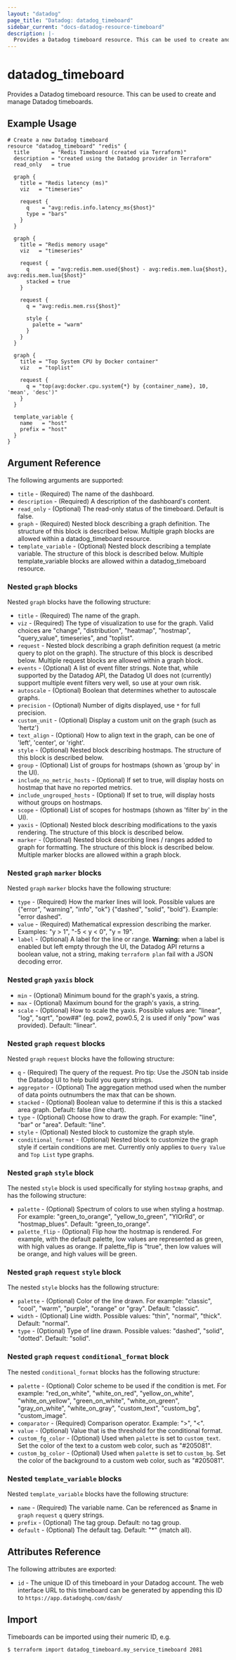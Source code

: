 ```yaml
---
layout: "datadog"
page_title: "Datadog: datadog_timeboard"
sidebar_current: "docs-datadog-resource-timeboard"
description: |-
  Provides a Datadog timeboard resource. This can be used to create and manage timeboards.
---
```


# datadog_timeboard

Provides a Datadog timeboard resource. This can be used to create and manage Datadog timeboards.

## Example Usage

```hcl
# Create a new Datadog timeboard
resource "datadog_timeboard" "redis" {
  title       = "Redis Timeboard (created via Terraform)"
  description = "created using the Datadog provider in Terraform"
  read_only   = true

  graph {
    title = "Redis latency (ms)"
    viz   = "timeseries"

    request {
      q    = "avg:redis.info.latency_ms{$host}"
      type = "bars"
    }
  }

  graph {
    title = "Redis memory usage"
    viz   = "timeseries"

    request {
      q       = "avg:redis.mem.used{$host} - avg:redis.mem.lua{$host}, avg:redis.mem.lua{$host}"
      stacked = true
    }

    request {
      q = "avg:redis.mem.rss{$host}"

      style {
        palette = "warm"
      }
    }
  }

  graph {
    title = "Top System CPU by Docker container"
    viz   = "toplist"

    request {
      q = "top(avg:docker.cpu.system{*} by {container_name}, 10, 'mean', 'desc')"
    }
  }

  template_variable {
    name   = "host"
    prefix = "host"
  }
}
```

## Argument Reference

The following arguments are supported:

* `title` - (Required) The name of the dashboard.
* `description` - (Required) A description of the dashboard's content.
* `read_only` - (Optional) The read-only status of the timeboard. Default is false.
* `graph` - (Required) Nested block describing a graph definition. The structure of this block is described below. Multiple graph blocks are allowed within a datadog_timeboard resource.
* `template_variable` - (Optional) Nested block describing a template variable. The structure of this block is described below. Multiple template_variable blocks are allowed within a datadog_timeboard resource.

### Nested `graph` blocks

Nested `graph` blocks have the following structure:

* `title` - (Required) The name of the graph.
* `viz` - (Required) The type of visualization to use for the graph. Valid choices are "change", "distribution", "heatmap", "hostmap", "query_value", timeseries", and "toplist".
* `request` - Nested block describing a graph definition request (a metric query to plot on the graph). The structure of this block is described below. Multiple request blocks are allowed within a graph block.
* `events` - (Optional) A list of event filter strings. Note that, while supported by the Datadog API, the Datadog UI does not (currently) support multiple event filters very well, so use at your own risk.
* `autoscale` - (Optional) Boolean that determines whether to autoscale graphs.
* `precision` - (Optional) Number of digits displayed, use `*` for full precision.
* `custom_unit` - (Optional) Display a custom unit on the graph (such as 'hertz')
* `text_align` - (Optional) How to align text in the graph, can be one of 'left', 'center', or 'right'.
* `style` - (Optional) Nested block describing hostmaps. The structure of this block is described below.
* `group` - (Optional) List of groups for hostmaps (shown as 'group by' in the UI).
* `include_no_metric_hosts` - (Optional) If set to true, will display hosts on hostmap that have no reported metrics.
* `include_ungrouped_hosts` - (Optional) If set to true, will display hosts without groups on hostmaps.
* `scope` - (Optional) List of scopes for hostmaps (shown as 'filter by' in the UI).
* `yaxis` - (Optional) Nested block describing modifications to the yaxis rendering. The structure of this block is described below.
* `marker` - (Optional) Nested block describing lines / ranges added to graph for formatting. The structure of this block is described below. Multiple marker blocks are allowed within a graph block.

### Nested `graph` `marker` blocks

Nested `graph` `marker` blocks have the following structure:

* `type` - (Required) How the marker lines will look. Possible values are {"error", "warning", "info", "ok"} {"dashed", "solid", "bold"}. Example: "error dashed".
* `value` - (Required) Mathematical expression describing the marker. Examples: "y > 1", "-5 < y < 0", "y = 19".
* `label` - (Optional) A label for the line or range. **Warning:** when a label is enabled but left empty through the UI, the Datadog API returns a boolean value, not a string, making `terraform plan` fail with a JSON decoding error.

### Nested `graph` `yaxis` block
* `min` - (Optional) Minimum bound for the graph's yaxis, a string.
* `max` - (Optional) Maximum bound for the graph's yaxis, a string.
* `scale` - (Optional) How to scale the yaxis. Possible values are: "linear", "log", "sqrt", "pow##" (eg. pow2, pow0.5, 2 is used if only "pow" was provided). Default: "linear".

### Nested `graph` `request` blocks

Nested `graph` `request` blocks have the following structure:

* `q` - (Required) The query of the request. Pro tip: Use the JSON tab inside the Datadog UI to help build you query strings.
* `aggregator` - (Optional) The aggregation method used when the number of data points outnumbers the max that can be shown.
* `stacked` - (Optional) Boolean value to determine if this is this a stacked area graph. Default: false (line chart).
* `type` - (Optional) Choose how to draw the graph. For example: "line", "bar" or "area". Default: "line".
* `style` - (Optional) Nested block to customize the graph style.
* `conditional_format` - (Optional) Nested block to customize the graph style if certain conditions are met. Currently only applies to `Query Value` and `Top List` type graphs.

### Nested `graph` `style` block
The nested `style` block is used specifically for styling `hostmap` graphs, and has the following structure:

* `palette` - (Optional) Spectrum of colors to use when styling a hostmap. For example: "green_to_orange", "yellow_to_green", "YlOrRd", or "hostmap_blues". Default: "green_to_orange".
* `palette_flip` - (Optional) Flip how the hostmap is rendered. For example, with the default palette, low values are represented as green, with high values as orange. If palette_flip is "true", then low values will be orange, and high values will be green.

### Nested `graph` `request` `style` block

The nested `style` blocks has the following structure:

* `palette` - (Optional) Color of the line drawn. For example: "classic", "cool", "warm", "purple", "orange" or "gray". Default: "classic".
* `width` - (Optional) Line width. Possible values: "thin", "normal", "thick". Default: "normal".
* `type` - (Optional) Type of line drawn. Possible values: "dashed", "solid", "dotted". Default: "solid".

### Nested `graph` `request` `conditional_format` block

The nested `conditional_format` blocks has the following structure:

* `palette` - (Optional) Color scheme to be used if the condition is met. For example: "red_on_white", "white_on_red", "yellow_on_white", "white_on_yellow", "green_on_white", "white_on_green", "gray_on_white", "white_on_gray", "custom_text", "custom_bg", "custom_image".
* `comparator` - (Required) Comparison operator. Example: ">", "<".
* `value` - (Optional) Value that is the threshold for the conditional format.
* `custom_fg_color` - (Optional) Used when `palette` is set to `custom_text`. Set the color of the text to a custom web color, such as "#205081".
* `custom_bg_color` - (Optional) Used when `palette` is set to `custom_bg`. Set the color of the background to a custom web color, such as "#205081".

### Nested `template_variable` blocks

Nested `template_variable` blocks have the following structure:

* `name` - (Required) The variable name. Can be referenced as $name in `graph` `request` `q` query strings.
* `prefix` - (Optional) The tag group. Default: no tag group.
* `default` - (Optional) The default tag. Default: "*" (match all).

## Attributes Reference

The following attributes are exported:

* `id` - The unique ID of this timeboard in your Datadog account. The web interface URL to this timeboard can be generated by appending this ID to ``https://app.datadoghq.com/dash/``

## Import

Timeboards can be imported using their numeric ID, e.g.

```
$ terraform import datadog_timeboard.my_service_timeboard 2081
```
